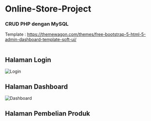# Online-Store-Project
<h3>CRUD PHP dengan MySQL</h3>

Template : https://themewagon.com/themes/free-bootstrap-5-html-5-admin-dashboard-template-soft-ui/
<br><br>

<h2>Halaman Login</h2>

![Login](https://user-images.githubusercontent.com/65702027/140840770-f0db153c-b28a-450a-97f5-26be33ef83e2.png)

<h2>Halaman Dashboard</h2>

![Dashboard](https://user-images.githubusercontent.com/65702027/140841385-b43ddcfb-52bc-4436-a229-07b2cd138a7f.png)


<h2>Halaman Pembelian Produk</h2>
